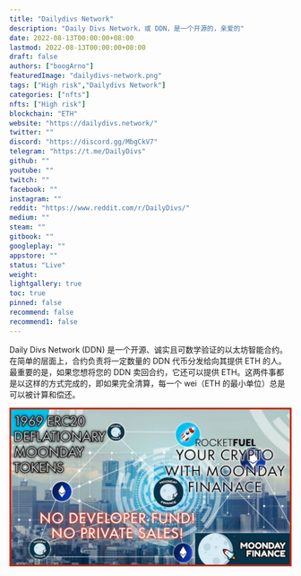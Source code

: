 ```yaml
---
title: "Dailydivs Network"
description: "Daily Divs Network，或 DDN，是一个开源的，亲爱的"
date: 2022-08-13T00:00:00+08:00
lastmod: 2022-08-13T00:00:00+08:00
draft: false
authors: ["boogArno"]
featuredImage: "dailydivs-network.png"
tags: ["High risk","Dailydivs Network"]
categories: ["nfts"]
nfts: ["High risk"]
blockchain: "ETH"
website: "https://dailydivs.network/"
twitter: ""
discord: "https://discord.gg/MbgCkV7"
telegram: "https://t.me/DailyDivs"
github: ""
youtube: ""
twitch: ""
facebook: ""
instagram: ""
reddit: "https://www.reddit.com/r/DailyDivs/"
medium: ""
steam: ""
gitbook: ""
googleplay: ""
appstore: ""
status: "Live"
weight: 
lightgallery: true
toc: true
pinned: false
recommend: false
recommend1: false
---
```

Daily Divs Network (DDN) 是一个开源、诚实且可数学验证的以太坊智能合约。在简单的层面上，合约负责将一定数量的 DDN 代币分发给向其提供 ETH 的人。最重要的是，如果您想将您的 DDN 卖回合约，它还可以提供 ETH。这两件事都是以这样的方式完成的，即如果完全清算，每一个 wei（ETH 的最小单位）总是可以被计算和偿还。

![EkoZigEXEAUBSBl](EkoZigEXEAUBSBl.jpg)
